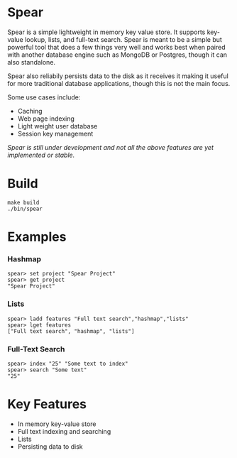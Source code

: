 # Spear

Spear is a simple lightweight in memory key value store. It supports key-value lookup, lists, and full-text search. Spear is meant to be a simple but powerful tool that does a few things very well and works best when paired with another database engine such as MongoDB or Postgres, though it can also standalone.

Spear also reliabily persists data to the disk as it receives it making it useful for more traditional database applications, though this is not the main focus. 

Some use cases include:

- Caching
- Web page indexing
- Light weight user database
- Session key management

*Spear is still under development and not all the above features are yet implemented or stable.* 

# Build

```
make build
./bin/spear
```

# Examples

### Hashmap

```
spear> set project "Spear Project"
spear> get project
"Spear Project"
```

### Lists

```
spear> ladd features "Full text search","hashmap","lists"
spear> lget features
["Full text search", "hashmap", "lists"]
```

### Full-Text Search

```
spear> index "25" "Some text to index"
spear> search "Some text"
"25"
```

# Key Features

- In memory key-value store
- Full text indexing and searching
- Lists
- Persisting data to disk
